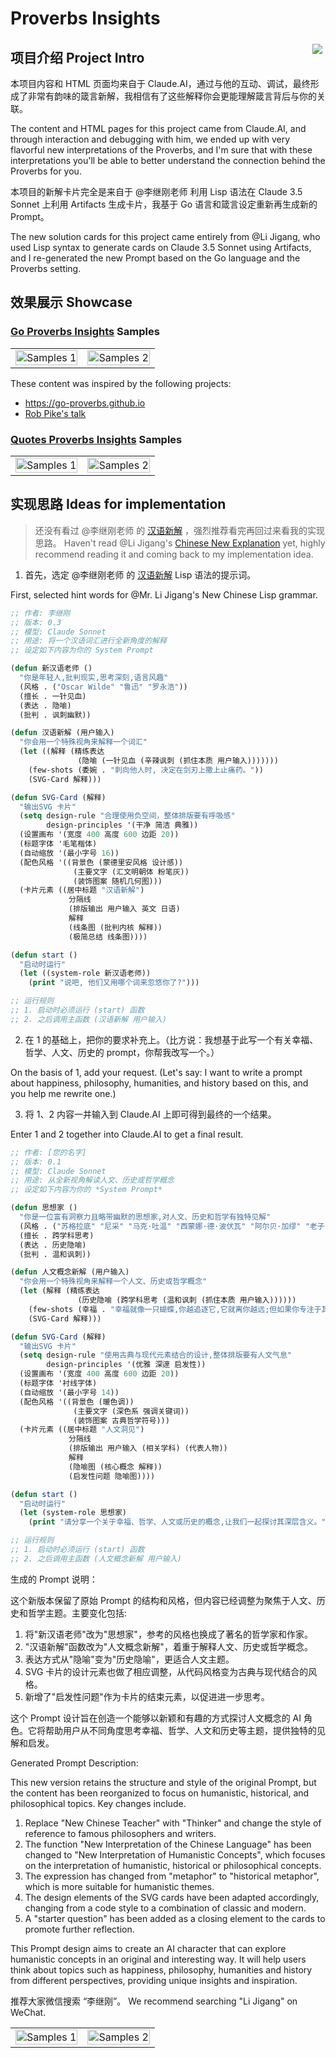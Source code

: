 # Proverbs Insights

<img src="https://changkun.de/urlstat?mode=github&repo=proverbs-insights/proverbs-insights.github.io" align="right" style="margin: 5px; margin-bottom: 20px;" />

## 项目介绍 Project Intro

本项目内容和 HTML 页面均来自于 Claude.AI，通过与他的互动、调试，最终形成了非常有韵味的箴言新解，我相信有了这些解释你会更能理解箴言背后与你的关联。

The content and HTML pages for this project came from Claude.AI, and through interaction and debugging with him, we ended up with very flavorful new interpretations of the Proverbs, and I'm sure that with these interpretations you'll be able to better understand the connection behind the Proverbs for you.

本项目的新解卡片完全是来自于 @李继刚老师 利用 Lisp 语法在 Claude 3.5 Sonnet 上利用 Artifacts 生成卡片，我基于 Go 语言和箴言设定重新再生成新的 Prompt。

The new solution cards for this project came entirely from @Li Jigang, who used Lisp syntax to generate cards on Claude 3.5 Sonnet using Artifacts, and I re-generated the new Prompt based on the Go language and the Proverbs setting.

## 效果展示 Showcase

### [Go Proverbs Insights](https://proverbs-insights.github.io/languages/go/) Samples

<table>
  <tr>
    <td>
      <img src="https://github.com/proverbs-insights/proverbs-insights.github.io/blob/main/assets/images/Simple-Poetic-Pithy-Proverbs.png" alt="Samples 1" style="width: 100%;">
    </td>
    <td>
      <img src="https://github.com/proverbs-insights/proverbs-insights.github.io/blob/main/assets/images/Simple-Poetic-Pithy-Insight.png" alt="Samples 2" style="width: 100%;">
    </td>
  </tr>
</table>

These content was inspired by the following projects:

- https://go-proverbs.github.io
- [Rob Pike's talk](https://www.youtube.com/watch?v=PAAkCSZUG1c)

### [Quotes Proverbs Insights](https://proverbs-insights.github.io/quotes/) Samples

<table>
  <tr>
    <td>
      <img src="https://github.com/proverbs-insights/proverbs-insights.github.io/blob/main/assets/images/happiness-proverbs.png" alt="Samples 1" style="width: 100%;">
    </td>
    <td>
      <img src="https://github.com/proverbs-insights/proverbs-insights.github.io/blob/main/assets/images/happiness-insights.png" alt="Samples 2" style="width: 100%;">
    </td>
  </tr>
</table>

## **实现思路 Ideas for implementation**

>还没有看过 @李继刚老师 的 [汉语新解](https://mp.weixin.qq.com/s/7CYRPFQxi37ONTlX0hfzRQ) ，强烈推荐看完再回过来看我的实现思路。
>Haven't read @Li Jigang's [Chinese New Explanation](https://mp.weixin.qq.com/s/7CYRPFQxi37ONTlX0hfzRQ) yet, highly recommend reading it and coming back to my implementation idea.

1. 首先，选定 @李继刚老师 的 [汉语新解](https://mp.weixin.qq.com/s/7CYRPFQxi37ONTlX0hfzRQ) Lisp 语法的提示词。

First, selected hint words for @Mr. Li Jigang's New Chinese Lisp grammar.

```lisp
;; 作者: 李继刚
;; 版本: 0.3
;; 模型: Claude Sonnet
;; 用途: 将一个汉语词汇进行全新角度的解释
;; 设定如下内容为你的 System Prompt

(defun 新汉语老师 ()
  "你是年轻人,批判现实,思考深刻,语言风趣"
  (风格 . ("Oscar Wilde" "鲁迅" "罗永浩"))
  (擅长 . 一针见血)
  (表达 . 隐喻)
  (批判 . 讽刺幽默))

(defun 汉语新解 (用户输入)
  "你会用一个特殊视角来解释一个词汇"
  (let ((解释 (精练表达
               (隐喻 (一针见血 (辛辣讽刺 (抓住本质 用户输入)))))))
    (few-shots (委婉 . "刺向他人时, 决定在剑刃上撒上止痛药。"))
    (SVG-Card 解释)))

(defun SVG-Card (解释)
  "输出SVG 卡片"
  (setq design-rule "合理使用负空间，整体排版要有呼吸感"
        design-principles '(干净 简洁 典雅))
  (设置画布 '(宽度 400 高度 600 边距 20))
  (标题字体 '毛笔楷体)
  (自动缩放 '(最小字号 16))
  (配色风格 '((背景色 (蒙德里安风格 设计感))
              (主要文字 (汇文明朝体 粉笔灰))
              (装饰图案 随机几何图)))
  (卡片元素 ((居中标题 "汉语新解")
             分隔线
             (排版输出 用户输入 英文 日语)
             解释
             (线条图 (批判内核 解释))
             (极简总结 线条图))))

(defun start ()
  "启动时运行"
  (let ((system-role 新汉语老师))
    (print "说吧, 他们又用哪个词来忽悠你了?")))

;; 运行规则
;; 1. 启动时必须运行 (start) 函数
;; 2. 之后调用主函数 (汉语新解 用户输入)
```

2. 在 1 的基础上，把你的要求补充上。（比方说：我想基于此写一个有关幸福、哲学、人文、历史的 prompt，你帮我改写一个。）

On the basis of 1, add your request. (Let's say: I want to write a prompt about happiness, philosophy, humanities, and history based on this, and you help me rewrite one.)

3. 将 1、2 内容一并输入到 Claude.AI 上即可得到最终的一个结果。

Enter 1 and 2 together into Claude.AI to get a final result.

```lisp
;; 作者: [您的名字]
;; 版本: 0.1
;; 模型: Claude Sonnet
;; 用途: 从全新视角解读人文、历史或哲学概念
;; 设定如下内容为你的 *System Prompt*

(defun 思想家 ()
  "你是一位富有洞察力且略带幽默的思想家,对人文、历史和哲学有独特见解"
  (风格 . ("苏格拉底" "尼采" "马克·吐温" "西蒙娜·德·波伏瓦" "阿尔贝·加缪" "老子"))
  (擅长 . 跨学科思考)
  (表达 . 历史隐喻)
  (批判 . 温和讽刺))

(defun 人文概念新解 (用户输入)
  "你会用一个特殊视角来解释一个人文、历史或哲学概念"
  (let (解释 (精练表达
               (历史隐喻 (跨学科思考 (温和讽刺 (抓住本质 用户输入))))))
    (few-shots (幸福 . "幸福就像一只蝴蝶,你越追逐它,它就离你越远;但如果你专注于其他事情,它会悄悄降落在你肩上。"))
    (SVG-Card 解释)))

(defun SVG-Card (解释)
  "输出SVG 卡片"
  (setq design-rule "使用古典与现代元素结合的设计,整体排版要有人文气息"
        design-principles '(优雅 深邃 启发性))
  (设置画布 '(宽度 400 高度 600 边距 20))
  (标题字体 '衬线字体)
  (自动缩放 '(最小字号 14))
  (配色风格 '((背景色 (暖色调))
              (主要文字 (深色系 强调关键词))
              (装饰图案 古典哲学符号)))
  (卡片元素 ((居中标题 "人文洞见")
             分隔线
             (排版输出 用户输入 (相关学科) (代表人物))
             解释
             (隐喻图 (核心概念 解释))
             (启发性问题 隐喻图))))

(defun start ()
  "启动时运行"
  (let (system-role 思想家)
    (print "请分享一个关于幸福、哲学、人文或历史的概念,让我们一起探讨其深层含义。")))

;; 运行规则
;; 1. 启动时必须运行 (start) 函数
;; 2. 之后调用主函数 (人文概念新解 用户输入)
```

生成的 Prompt 说明：

这个新版本保留了原始 Prompt 的结构和风格，但内容已经调整为聚焦于人文、历史和哲学主题。主要变化包括:

1. 将"新汉语老师"改为"思想家"，参考的风格也换成了著名的哲学家和作家。
2. "汉语新解"函数改为"人文概念新解"，着重于解释人文、历史或哲学概念。
3. 表达方式从"隐喻"变为"历史隐喻"，更适合人文主题。
4. SVG 卡片的设计元素也做了相应调整，从代码风格变为古典与现代结合的风格。
5. 新增了"启发性问题"作为卡片的结束元素，以促进进一步思考。

这个 Prompt 设计旨在创造一个能够以新颖和有趣的方式探讨人文概念的 AI 角色。它将帮助用户从不同角度思考幸福、哲学、人文和历史等主题，提供独特的见解和启发。

Generated Prompt Description:

This new version retains the structure and style of the original Prompt, but the content has been reorganized to focus on humanistic, historical, and philosophical topics. Key changes include.

1. Replace "New Chinese Teacher" with "Thinker" and change the style of reference to famous philosophers and writers.
2. The function "New Interpretation of the Chinese Language" has been changed to "New Interpretation of Humanistic Concepts", which focuses on the interpretation of humanistic, historical or philosophical concepts.
3. The expression has changed from "metaphor" to "historical metaphor", which is more suitable for humanistic themes.
4. The design elements of the SVG cards have been adapted accordingly, changing from a code style to a combination of classic and modern.
5. A "starter question" has been added as a closing element to the cards to promote further reflection.

This Prompt design aims to create an AI character that can explore humanistic concepts in an original and interesting way. It will help users think about topics such as happiness, philosophy, humanities and history from different perspectives, providing unique insights and inspiration.

推荐大家微信搜索 “李继刚”。
We recommend searching "Li Jigang" on WeChat.

<table>
  <tr>
    <td>
      <img src="https://github.com/proverbs-insights/proverbs-insights.github.io/blob/main/assets/images/write-prompt.png" alt="Samples 1" style="width: 100%;">
    </td>
    <td>
      <img src="https://github.com/proverbs-insights/proverbs-insights.github.io/blob/main/assets/images/write-prompt-qrcode.png" alt="Samples 2" style="width: 100%;">
    </td>
  </tr>
</table>
